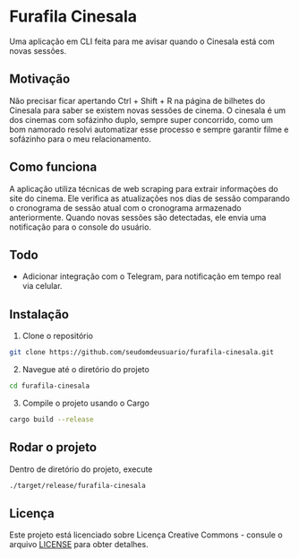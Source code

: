 # Furafila Cinesala
Uma aplicação em CLI feita para me avisar quando o Cinesala está com novas sessões.

## Motivação

Não precisar ficar apertando Ctrl + Shift + R na página de bilhetes do Cinesala para saber se existem novas sessões de cinema.
O cinesala é um dos cinemas com sofázinho duplo, sempre super concorrido, como um bom namorado resolvi automatizar esse processo e sempre garantir filme e sofázinho para o meu relacionamento.

## Como funciona 

A aplicação utiliza técnicas de web scraping para extrair informaçòes do site do cinema. Ele verifica as atualizações nos dias de sessão comparando o cronograma de sessão atual com o cronograma armazenado anteriormente.
Quando novas sessões são detectadas, ele envia uma notificação para o console do usuário.

## Todo

- Adicionar integração com o Telegram, para notificação em tempo real via celular.

## Instalação 

1. Clone o repositório
```bash
git clone https://github.com/seudomdeusuario/furafila-cinesala.git
```

2. Navegue até o diretório do projeto
```bash
cd furafila-cinesala
```

3. Compile o projeto usando o Cargo
```bash
cargo build --release
```

## Rodar o projeto

Dentro de diretório do projeto, execute
```bash
./target/release/furafila-cinesala
```

## Licença

Este projeto está licenciado sobre Licença Creative Commons - consule o arquivo [LICENSE](https://github.com/guilchaves/furafila-cinesala/blob/main/LICENSE) para obter detalhes.





